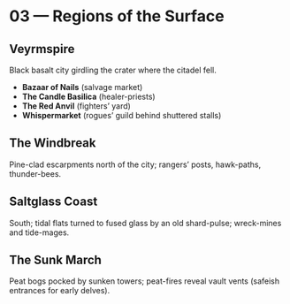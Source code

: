 # 03 — Regions of the Surface

## Veyrmspire

Black basalt city girdling the crater where the citadel fell.

- **Bazaar of Nails** (salvage market)
- **The Candle Basilica** (healer-priests)
- **The Red Anvil** (fighters’ yard)
- **Whispermarket** (rogues’ guild behind shuttered stalls)

## The Windbreak

Pine-clad escarpments north of the city; rangers’ posts, hawk-paths, thunder-bees.

## Saltglass Coast

South; tidal flats turned to fused glass by an old shard-pulse; wreck-mines and tide-mages.

## The Sunk March

Peat bogs pocked by sunken towers; peat-fires reveal vault vents (safeish entrances for early delves).
